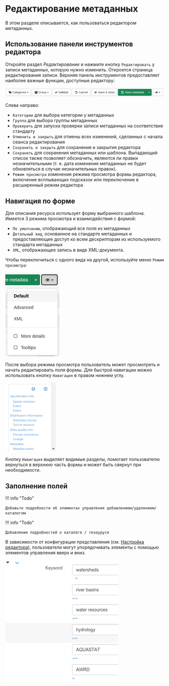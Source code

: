 # Редактирование метаданных

В этом разделе описывается, как пользоваться редактором метаданных.

## Использование панели инструментов редактора

Откройте раздел *Редактирование* и нажмите кнопку `Редактировать` у записи метаданных, которую нужно изменить. Откроется страница редактирования записи. Верхняя панель инструментов предоставляет наиболее важные функции, доступные редактору:

![](img/editor-toolbar.png)

Слева направо:

- `Категории` для выбора категории у метаданных
- `Группа` для выбора группы метаданных
- `Проверить` для запуска проверки записи метаданных на соответствие стандарту
- `Отменить и закрыть` для отмены всех изменений, сделанных с начала сеанса редактирования
- `Сохранить и закрыть` для сохранения и закрытия редактора
- `Сохранить` для сохранения метаданных или шаблона. Выпадающий список также позволяет обозначить, являются ли правки незначительными (т. е. дата изменения метаданных не будет обновляться в случае незначительных правок).
- `Режим просмотра` изменения режима просмотра формы редактора, включение всплывающих подсказок или переключение в расширенный режим редактора

## Навигация по форме
Для описания ресурса использует форму выбранного шаблона. Имеется 3 режима просмотра и взаимодействия с формой:

- `По умолчанию`, отображающий все поля из метаданных
- `Детальный вид`, основанное на стандарте метаданных и предоставляющее доступ ко всем дескрипторам из используемого стандарта метаданных
-  `XML`, отображающее запись в виде XML-документа.

Чтобы переключиться с одного вида на другой, используйте меню `Режим просмотра`:

![](img/view-mode.png)

После выбора режима просмотра пользователь может просмотреть и начать редактировать поля формы. Для быстрой навигации можно использовать кнопку `Навигация` в правом нижнем углу.

![](img/scoll-spy.png)

Кнопку `Навигация` выделяет видимые разделы, помогает пользователю вернуться в верхнюю часть формы и может быть свернут при необходимости.

## Заполнение полей

!!! info "Todo"

    Добавьте подробности об элементах управления добавлением/удалением/каталогом


!!! info "Todo"

    Добавление подробностей о каталоге / тезаурусе


В зависимости от конфигурации представления (см. [Настройка редактора](../../customizing-application/editor-ui/creating-custom-editor.md)), пользователи могут упорядочивать элементы с помощью элементов управления вверх и вниз.

![](img/editor-control-updown.png)
